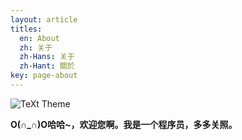 ```yaml
---
layout: article
titles:
  en: About
  zh: 关于
  zh-Hans: 关于
  zh-Hant: 關於
key: page-about
---
```


![TeXt Theme](https://raw.githubusercontent.com/kitian616/jekyll-TeXt-theme/master/screenshots/TeXt-home.jpg)

**O(∩_∩)O哈哈~，欢迎您啊。我是一个程序员，多多关照。**
